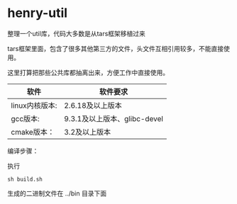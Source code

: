 # henry-util

整理一个util库，代码大多数是从tars框架移植过来

tars框架里面，包含了很多其他第三方的文件，头文件互相引用较多，不能直接使用。

这里打算把那些公共库都抽离出来，方便工作中直接使用。


软件 |软件要求
------|--------
linux内核版本:      |	2.6.18及以上版本
gcc版本:          	|   9.3.1及以上版本、glibc-devel
cmake版本：       	|   3.2及以上版本



编译步骤：

执行 
```shell
sh build.sh
```

生成的二进制文件在 ../bin 目录下面
